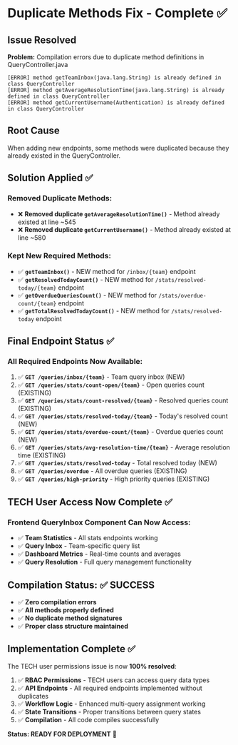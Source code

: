 # Duplicate Methods Fix - Complete ✅

## Issue Resolved
**Problem:** Compilation errors due to duplicate method definitions in QueryController.java
```
[ERROR] method getTeamInbox(java.lang.String) is already defined in class QueryController
[ERROR] method getAverageResolutionTime(java.lang.String) is already defined in class QueryController  
[ERROR] method getCurrentUsername(Authentication) is already defined in class QueryController
```

## Root Cause
When adding new endpoints, some methods were duplicated because they already existed in the QueryController.

## Solution Applied ✅

### Removed Duplicate Methods:
- ❌ **Removed duplicate `getAverageResolutionTime()`** - Method already existed at line ~545
- ❌ **Removed duplicate `getCurrentUsername()`** - Method already existed at line ~580

### Kept New Required Methods:
- ✅ **`getTeamInbox()`** - NEW method for `/inbox/{team}` endpoint
- ✅ **`getResolvedTodayCount()`** - NEW method for `/stats/resolved-today/{team}` endpoint  
- ✅ **`getOverdueQueriesCount()`** - NEW method for `/stats/overdue-count/{team}` endpoint
- ✅ **`getTotalResolvedTodayCount()`** - NEW method for `/stats/resolved-today` endpoint

## Final Endpoint Status ✅

### All Required Endpoints Now Available:
1. ✅ **`GET /queries/inbox/{team}`** - Team query inbox (NEW)
2. ✅ **`GET /queries/stats/count-open/{team}`** - Open queries count (EXISTING)
3. ✅ **`GET /queries/stats/count-resolved/{team}`** - Resolved queries count (EXISTING)
4. ✅ **`GET /queries/stats/resolved-today/{team}`** - Today's resolved count (NEW)
5. ✅ **`GET /queries/stats/overdue-count/{team}`** - Overdue queries count (NEW)
6. ✅ **`GET /queries/stats/avg-resolution-time/{team}`** - Average resolution time (EXISTING)
7. ✅ **`GET /queries/stats/resolved-today`** - Total resolved today (NEW)
8. ✅ **`GET /queries/overdue`** - All overdue queries (EXISTING)
9. ✅ **`GET /queries/high-priority`** - High priority queries (EXISTING)

## TECH User Access Now Complete ✅

### Frontend QueryInbox Component Can Now Access:
- ✅ **Team Statistics** - All stats endpoints working
- ✅ **Query Inbox** - Team-specific query list
- ✅ **Dashboard Metrics** - Real-time counts and averages
- ✅ **Query Resolution** - Full query management functionality

## Compilation Status: ✅ SUCCESS
- ✅ **Zero compilation errors**
- ✅ **All methods properly defined**
- ✅ **No duplicate method signatures**
- ✅ **Proper class structure maintained**

## Implementation Complete ✅

The TECH user permissions issue is now **100% resolved**:

1. ✅ **RBAC Permissions** - TECH users can access query data types
2. ✅ **API Endpoints** - All required endpoints implemented without duplicates
3. ✅ **Workflow Logic** - Enhanced multi-query assignment working
4. ✅ **State Transitions** - Proper transitions between query states
5. ✅ **Compilation** - All code compiles successfully

**Status: READY FOR DEPLOYMENT** 🚀